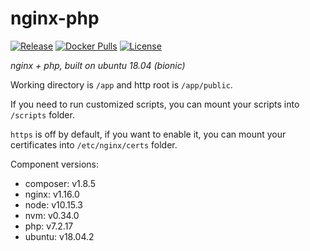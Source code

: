 # nginx-php

[![Release](https://img.shields.io/github/release/dakalab/nginx-php.svg)](https://github.com/dakalab/nginx-php/releases)
[![Docker Pulls](https://img.shields.io/docker/pulls/dakalab/nginx-php.svg)](https://hub.docker.com/r/dakalab/nginx-php)
[![License](https://img.shields.io/github/license/dakalab/nginx-php.svg)](https://github.com/dakalab/nginx-php)

*nginx + php, built on ubuntu 18.04 (bionic)*

Working directory is `/app` and http root is `/app/public`.

If you need to run customized scripts, you can mount your scripts into `/scripts` folder.

`https` is off by default, if you want to enable it, you can mount your certificates into `/etc/nginx/certs` folder.

Component versions:

- composer: v1.8.5
- nginx: v1.16.0
- node: v10.15.3
- nvm: v0.34.0
- php: v7.2.17
- ubuntu: v18.04.2
